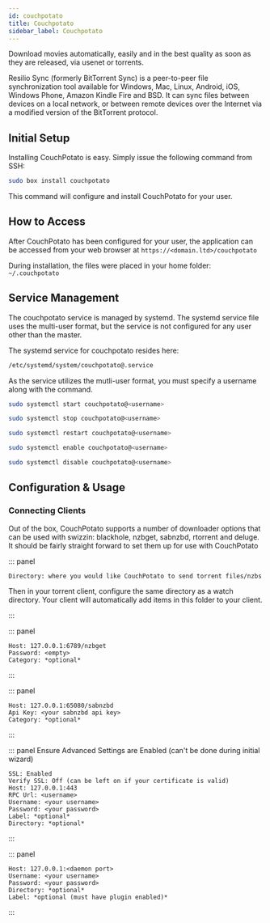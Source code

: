 ```yaml
---
id: couchpotato
title: Couchpotato
sidebar_label: Couchpotato
---
```


Download movies automatically, easily and in the best quality as soon as they are released, via usenet or torrents.

Resilio Sync (formerly BitTorrent Sync) is a peer-to-peer file synchronization tool available for Windows, Mac, Linux, Android, iOS, Windows Phone, Amazon Kindle Fire and BSD. It can sync files between devices on a local network, or between remote devices over the Internet via a modified version of the BitTorrent protocol. 

## Initial Setup

Installing CouchPotato is easy. Simply issue the following command from SSH:

```bash main
sudo box install couchpotato
```

This command will configure and install CouchPotato for your user.

## How to Access

After CouchPotato has been configured for your user, the application can be accessed from your web browser at `https://<domain.ltd>/couchpotato`

During installation, the files were placed in your home folder: `~/.couchpotato`

## Service Management

The couchpotato service is managed by systemd. The systemd service file uses the multi-user format, but the service is not configured for any user other than the master.

The systemd service for couchpotato resides here:

```bash
/etc/systemd/system/couchpotato@.service
```

As the service utilizes the mutli-user format, you must specify a username along with the command.

<!--DOCUSAURUS_CODE_TABS-->
<!--Start-->
```bash
sudo systemctl start couchpotato@<username>
```
<!--Stop-->
```bash
sudo systemctl stop couchpotato@<username>
```
<!--Restart-->
```bash
sudo systemctl restart couchpotato@<username>
```
<!--Enable-->
```bash
sudo systemctl enable couchpotato@<username>
```
<!--Disable-->
```bash
sudo systemctl disable couchpotato@<username>
```
<!--END_DOCUSAURUS_CODE_TABS-->

## Configuration & Usage

### Connecting Clients

Out of the box, CouchPotato supports a number of downloader options that can be used with swizzin: blackhole, nzbget, sabnzbd, rtorrent and deluge. It should be fairly straight forward to set them up for use with CouchPotato

<!--DOCUSAURUS_CODE_TABS-->
<!--Blackhole-->
::: panel
```
Directory: where you would like CouchPotato to send torrent files/nzbs
```

Then in your torrent client, configure the same directory as a watch directory. Your client will automatically add items in this folder to your client.

:::
<!--nzbGet-->
::: panel
```
Host: 127.0.0.1:6789/nzbget
Password: <empty>
Category: *optional*
```
:::
<!--Sabnzbd-->
::: panel
```
Host: 127.0.0.1:65080/sabnzbd
Api Key: <your sabnzbd api key>
Category: *optional*
```
:::
<!--rTorrent-->
::: panel
Ensure Advanced Settings are Enabled (can't be done during initial wizard)
```
SSL: Enabled
Verify SSL: Off (can be left on if your certificate is valid)
Host: 127.0.0.1:443
RPC Url: <username>
Username: <your username>
Password: <your password>
Label: *optional*
Directory: *optional*
```
:::
<!--Deluge-->
::: panel
```
Host: 127.0.0.1:<daemon port>
Username: <your username>
Password: <your password>
Directory: *optional*
Label: *optional (must have plugin enabled)*
```
:::
<!--END_DOCUSAURUS_CODE_TABS-->
